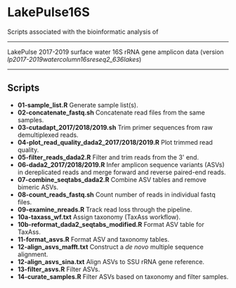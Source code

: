 # LakePulse16S

Scripts associated with the bioinformatic analysis of

---

LakePulse 2017-2019 surface water 16S rRNA gene amplicon data (version *lp2017-2019watercolumn16sreseq2_636lakes*)

---

## Scripts

- **01-sample_list.R** Generate sample list(s).
- **02-concatenate_fastq.sh** Concatenate read files from the same samples.
- **03-cutadapt_2017/2018/2019.sh** Trim primer sequences from raw demultiplexed reads.
- **04-plot_read_quality_dada2_2017/2018/2019.R** Plot trimmed read quality.
- **05-filter_reads_dada2.R** Filter and trim reads from the 3' end.
- **06-dada2_2017/2018/2019.R** Infer amplicon sequence variants (ASVs) in dereplicated reads and merge forward and reverse paired-end reads.
- **07-combine_seqtabs_dada2.R** Combine ASV tables and remove bimeric ASVs.
- **08-count_reads_fastq.sh** Count number of reads in individual fastq files.
- **09-examine_nreads.R** Track read loss through the pipeline.
- **10a-taxass_wf.txt** Assign taxonomy (TaxAss workflow).
- **10b-reformat_dada2_seqtabs_modified.R** Format ASV table for TaxAss.
- **11-format_asvs.R** Format ASV and taxonomy tables.
- **12-align_asvs_mafft.txt** Construct a *de novo* multiple sequence alignment.
- **12-align_asvs_sina.txt** Align ASVs to SSU rRNA gene reference.
- **13-filter_asvs.R** Filter ASVs.
- **14-curate_samples.R** Filter ASVs based on taxonomy and filter samples.
